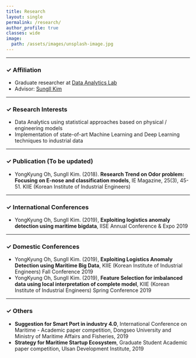 ```yaml
---
title: Research
layout: single
permalink: /research/
author_profile: true
classes: wide
image:
  path: /assets/images/unsplash-image.jpg
---
```


--------------------
<h3> &#10003; Affiliation </h3>
<ul>
  <li> Graduate researcher at <a href="http://analytics.unist.ac.kr/">Data Analytics Lab</a> </li>
  <li> Advisor: <a href="https://scholar.google.com/citations?user=BISaBGoAAAAJ&hl">SungIl Kim</a> </li>
</ul>

--------------------
<h3> &#10003; Research Interests </h3>
<ul>
  <li> Data Analytics using statistical approaches based on physical / engineering models </li>
  <li> Implementation of state-of-art Machine Learning and Deep Learning techniques to industrial data </li>
<!---
  <li> Working domain: Maritime surveillance | Shipping Logistics | Urban traffic and accident congestion propagation | Gas sensor array and electronic Nose | Nuclear reactor operation </li>
  <li> Keywords: Physical / Engineering Model & Simulation | Anomaly Detection using machine learning | Transfer learning with domain knowledge </li>
--->
</ul>

--------------------
<h3> &#10003; Publication (To be updated)</h3>
<ul>
  <li> YongKyung Oh, SungIl Kim. (2018). <b>Research Trend on Odor problem: Focusing on E-nose and classification models</b>, IE Magazine, 25(3), 45-51. KIIE (Korean Institute of Industrial Engineers)</li>
</ul>

--------------------
<h3> &#10003; International Conferences </h3>
<ul>
  <li> YongKyung Oh, SungIl Kim. (2019), <b>Exploiting logistics anomaly detection using maritime bigdata</b>, IISE Annual Conference & Expo 2019  </li>
</ul>

--------------------
<h3> &#10003; Domestic Conferences </h3>
<ul>
  <li> YongKyung Oh, SungIl Kim. (2019), <b>Exploiting Logistics Anomaly Detection using Maritime Big Data</b>, KIIE (Korean Institute of Industrial Engineers) Fall Conference 2019  </li>
  <li> YongKyung Oh, SungIl Kim. (2019), <b>Feature Selection for imbalanced data using local interpretation of complete model</b>, KIIE (Korean Institute of Industrial Engineers) Spring Conference 2019  </li>
</ul>

--------------------
<h3> &#10003; Others </h3>
<ul>
  <li> <b>Suggestion for Smart Port in industry 4.0</b>, International Conference on Maritime - Academic paper competition, Dongseo University and Ministry of Maritime Affairs and Fisheries, 2019 </li>
  <li> <b>Strategy for Maritime Startup Ecosystem</b>, Graduate Student Academic paper competition, Ulsan Development Institute, 2019 </li>
</ul>
